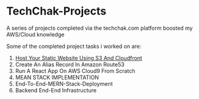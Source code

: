 # TechChak-Projects
A series of projects completed via the techchak.com platform boosted my AWS/Cloud knowledge

Some of the completed project tasks i worked on are: 

1. [Host Your Static Website Using S3 And Cloudfront](https://github.com/Sholly45/TechChak-Projects/blob/main/Task-1/Task1.md)
2. Create An Alias Record In Amazon Route53
3. Run A React App On AWS Cloud9 From Scratch
4. MEAN STACK IMPLEMENTATION
5. End-To-End-MERN-Stack-Deployment
6. Backend End-End Infrastructure

